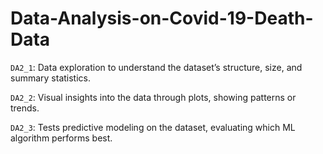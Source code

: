 # Data-Analysis-on-Covid-19-Death-Data
```DA2_1```: Data exploration to understand the dataset’s structure, size, and summary statistics.

```DA2_2```: Visual insights into the data through plots, showing patterns or trends.

```DA2_3```: Tests predictive modeling on the dataset, evaluating which ML algorithm performs best.
